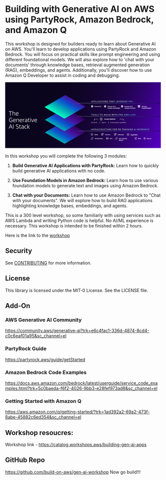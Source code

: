 # Building with Generative AI on AWS using PartyRock, Amazon Bedrock, and Amazon Q

This workshop is designed for builders ready to learn about Generative AI on AWS. You'll learn to develop applications using PartyRock and Amazon Bedrock. You will focus on practical skills like prompt engineering and using different foundational models. We will also explore how to 'chat with your documents' through knowledge bases, retrieval augmented generation (RAG), embeddings, and agents. Additionally, you'll discover how to use Amazon Q Developer to assist in coding and debugging.

![Amazon Q](./gen_ai_stack.png)

In this workshop you will complete the following 3 modules:

1. **Build Generative AI Applications with PartyRock:** Learn how to quickly build generative AI applications with no code.

2. **Use Foundation Models in Amazon Bedrock:** Learn how to use various foundation models to generate text and images using Amazon Bedrock.

3. **Chat with your Documents:** Learn how to use Amazon Bedrock to "Chat with your documents". We will explore how to build RAG applications highlighting knowledge bases, embeddings, and agents.

This is a 300 level workshop, so some familiarly with using services such as AWS Lambda and writing Python code is helpful. No AI/ML experience is necessary. This workshop is intended to be finished within 2 hours.

Here is the link to the [workshop](https://catalog.workshops.aws/building-gen-ai-apps/en-US)

## Security

See [CONTRIBUTING](CONTRIBUTING.md#security-issue-notifications) for more information.

## License

This library is licensed under the MIT-0 License. See the LICENSE file.

## Add-On
### AWS Generative AI Community 
https://community.aws/generative-ai?trk=e6c4fac1-336d-4874-8cd4-c0c6eaf01a95&sc_channel=el

### PartyRock Guide 
https://partyrock.aws/guide/getStarted

### Amazon Bedrock Code Examples 
https://docs.aws.amazon.com/bedrock/latest/userguide/service_code_examples.html?trk=5c0baeda-f6f2-4026-9bb3-e28fef973ad8&sc_channel=el

### Getting Started with Amazon Q 
https://aws.amazon.com/q/getting-started/?trk=1ad392a2-69a2-473f-8abe-45882c6ed354&sc_channel=el

## Workshop resoucres:
Workshop link - https://catalog.workshops.aws/building-gen-ai-apps 

## GitHub Repo 
https://github.com/build-on-aws/gen-ai-workshop 
Now go build!!!
